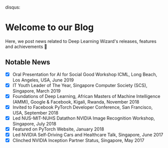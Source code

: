 disqus:

# Welcome to our Blog

Here, we post news related to Deep Learning Wizard's releases, features and achievements :ghost:


## Notable News

* [x] Oral Presentation for AI for Social Good Workshop ICML, Long Beach, Los Angeles, USA, June 2019
* [x] IT Youth Leader of The Year, Singapore Computer Society (SCS), Singapore, March 2019
* [x] Foundations of Deep Learning, African Masters of Machine Intelligence (AMMI), Google & Facebook, Kigali, Rwanda, November 2018
* [x] Invited to Facebook PyTorch Developer Conference, San Francisco, USA, September 2018
* [x] Led NUS-MIT-NUHS Datathon NVIDIA Image Recognition Workshop, Singapore, July 2018
* [x] Featured on PyTorch Website, January 2018
* [x] Led NVIDIA Self-Driving Cars and Healthcare Talk, Singapore, June 2017
* [x] Clinched NVIDIA Inception Partner Status, Singapore, May 2017